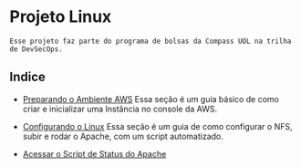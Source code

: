 # Projeto Linux 

    Esse projeto faz parte do programa de bolsas da Compass UOL na trilha de DevSecOps.

## Indice
* [Preparando o Ambiente AWS](https://github.com/Keilalin/ProjetoLinux/blob/main/Preparando%20o%20Ambiente%20AWS.md)
  Essa seção é um guia básico de como criar e inicializar uma Instância no console da AWS.

* [Configurando o Linux](https://github.com/Keilalin/ProjetoLinux/blob/main/Configurar-Linux.md)
      Essa seção é um guia de como configurar o NFS, subir e rodar o Apache, com um script automatizado.

* [Acessar o Script de Status do Apache](https://github.com/Keilalin/ProjetoLinux/blob/main/apache-status.sh)
